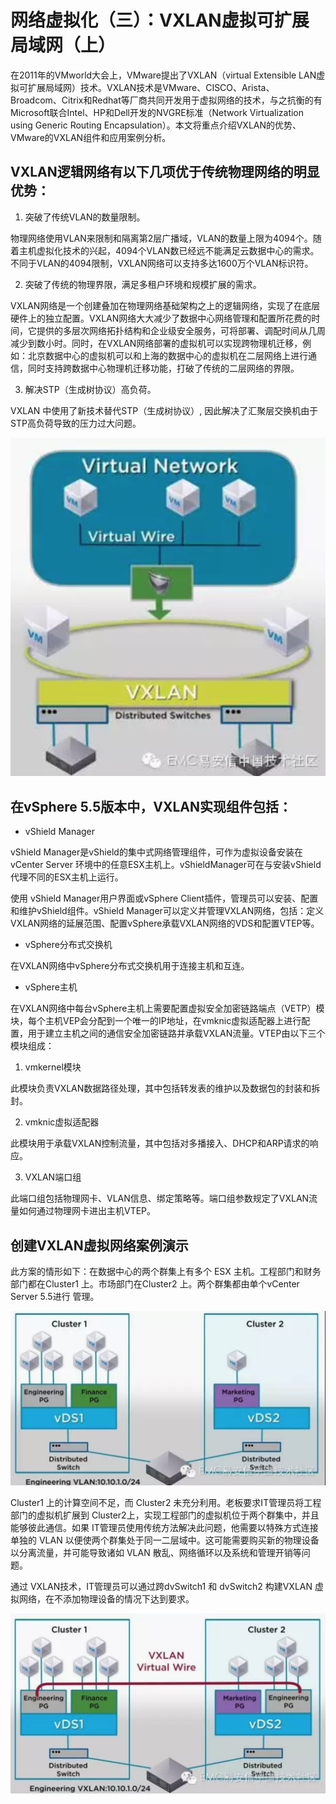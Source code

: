 # 网络虚拟化（三）：VXLAN虚拟可扩展局域网（上）

在2011年的VMworld大会上，VMware提出了VXLAN（virtual Extensible LAN虚拟可扩展局域网）技术。VXLAN技术是VMware、CISCO、Arista、Broadcom、Citrix和Redhat等厂商共同开发用于虚拟网络的技术，与之抗衡的有Microsoft联合Intel、HP和Dell开发的NVGRE标准（Network Virtualization using Generic Routing Encapsulation）。本文将重点介绍VXLAN的优势、VMware的VXLAN组件和应用案例分析。

## VXLAN逻辑网络有以下几项优于传统物理网络的明显优势：

1. 突破了传统VLAN的数量限制。

物理网络使用VLAN来限制和隔离第2层广播域，VLAN的数量上限为4094个。随着主机虚拟化技术的兴起，4094个VLAN数已经远不能满足云数据中心的需求。不同于VLAN的4094限制，VXLAN网络可以支持多达1600万个VLAN标识符。

2. 突破了传统的物理界限，满足多租户环境和规模扩展的需求。

VXLAN网络是一个创建叠加在物理网络基础架构之上的逻辑网络，实现了在底层硬件上的独立配置。VXLAN网络大大减少了数据中心网络管理和配置所花费的时间，它提供的多层次网络拓扑结构和企业级安全服务，可将部署、调配时间从几周减少到数小时。同时，在VXLAN网络部署的虚拟机可以实现跨物理机迁移，例如：北京数据中心的虚拟机可以和上海的数据中心的虚拟机在二层网络上进行通信，同时支持跨数据中心物理机迁移功能，打破了传统的二层网络的界限。

3. 解决STP（生成树协议）高负荷。

VXLAN 中使用了新技术替代STP（生成树协议）, 因此解决了汇聚层交换机由于STP高负荷导致的压力过大问题。

![img](pics/2.4.3.1.png)

## 在vSphere 5.5版本中，VXLAN实现组件包括：

- vShield Manager

vShield Manager是vShield的集中式网络管理组件，可作为虚拟设备安装在vCenter Server 环境中的任意ESX主机上。vShieldManager可在与安装vShield代理不同的ESX主机上运行。

使用 vShield Manager用户界面或vSphere Client插件，管理员可以安装、配置和维护vShield组件。vShield Manager可以定义并管理VXLAN网络，包括：定义VXLAN网络的延展范围、配置vSphere承载VXLAN网络的VDS和配置VTEP等。

- vSphere分布式交换机

在VXLAN网络中vSphere分布式交换机用于连接主机和互连。

- vSphere主机

在VXLAN网络中每台vSphere主机上需要配置虚拟安全加密链路端点（VETP）模块，每个主机VEP会分配到一个唯一的IP地址，在vmknic虚拟适配器上进行配置，用于建立主机之间的通信安全加密链路并承载VXLAN流量。VTEP由以下三个模块组成：

1. vmkernel模块

此模块负责VXLAN数据路径处理，其中包括转发表的维护以及数据包的封装和拆封。

2. vmknic虚拟适配器

此模块用于承载VXLAN控制流量，其中包括对多播接入、DHCP和ARP请求的响应。

3. VXLAN端口组

此端口组包括物理网卡、VLAN信息、绑定策略等。端口组参数规定了VXLAN流量如何通过物理网卡进出主机VTEP。

## 创建VXLAN虚拟网络案例演示

此方案的情形如下：在数据中心的两个群集上有多个 ESX 主机。工程部门和财务部门都在Cluster1 上。市场部门在Cluster2 上。两个群集都由单个vCenter Server 5.5进行 管理。

![img](pics/2.4.3.2.png)

Cluster1 上的计算空间不足，而 Cluster2 未充分利用。老板要求IT管理员将工程部门的虚拟机扩展到 Cluster2上，实现工程部门的虚拟机位于两个群集中，并且能够彼此通信。如果 IT管理员使用传统方法解决此问题，他需要以特殊方式连接单独的 VLAN 以便使两个群集处于同一二层域中。这可能需要购买新的物理设备以分离流量，并可能导致诸如 VLAN 散乱、网络循环以及系统和管理开销等问题。

通过 VXLAN技术，IT管理员可以通过跨dvSwitch1 和 dvSwitch2 构建VXLAN 虚拟网络，在不添加物理设备的情况下达到要求。

![img](pics/2.4.3.3.png)